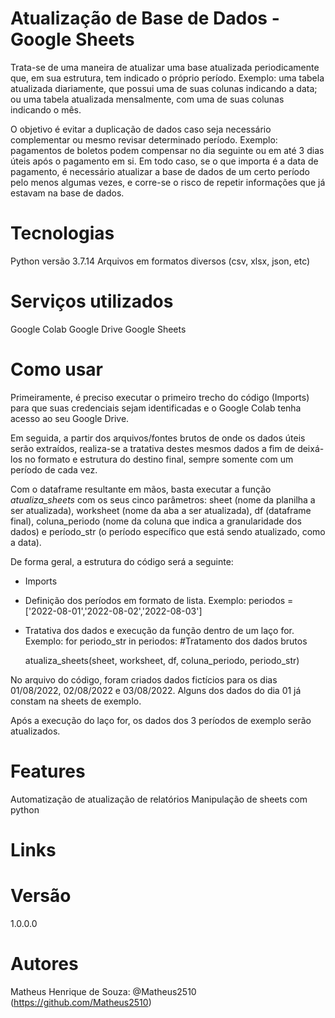 # Atualização de Base de Dados - Google Sheets

Trata-se de uma maneira de atualizar uma base atualizada periodicamente que, em sua estrutura, tem indicado o próprio período. Exemplo: uma tabela atualizada diariamente, que possui uma de suas colunas indicando a data; ou uma tabela atualizada mensalmente, com uma de suas colunas indicando o mês.

O objetivo é evitar a duplicação de dados caso seja necessário complementar ou mesmo revisar determinado período. Exemplo: pagamentos de boletos podem compensar no dia seguinte ou em até 3 dias úteis após o pagamento em si. Em todo caso, se o que importa é a data de pagamento, é necessário atualizar a base de dados de um certo período pelo menos algumas vezes, e corre-se o risco de repetir informações que já estavam na base de dados.

# Tecnologias

Python versão 3.7.14
Arquivos em formatos diversos (csv, xlsx, json, etc)

# Serviços utilizados

Google Colab
Google Drive
Google Sheets

# Como usar

Primeiramente, é preciso executar o primeiro trecho do código 
(Imports) para que suas credenciais sejam identificadas e o Google Colab tenha acesso ao seu Google Drive.

Em seguida, a partir dos arquivos/fontes brutos de onde os dados úteis serão extraídos, realiza-se a tratativa destes mesmos dados a fim de deixá-los no formato e estrutura do destino final, sempre somente com um período de cada vez.

Com o dataframe resultante em mãos, basta executar a função *atualiza_sheets* com os seus cinco parâmetros: sheet (nome da planilha a ser atualizada), worksheet (nome da aba a ser atualizada), df (dataframe final), coluna_periodo (nome da coluna que indica a granularidade dos dados) e período_str (o período específico que está sendo atualizado, como a data).

De forma geral, a estrutura do código será a seguinte:

- Imports
- Definição dos períodos em formato de lista. Exemplo: 
periodos = ['2022-08-01','2022-08-02','2022-08-03']
- Tratativa dos dados e execução da função dentro de um laço for. Exemplo:
for periodo_str in periodos:
	#Tratamento dos dados brutos
	
	atualiza_sheets(sheet, worksheet, df, coluna_periodo, periodo_str)


No arquivo do código, foram criados dados fictícios para os dias 01/08/2022, 02/08/2022 e 03/08/2022. Alguns dos dados do dia 01 já constam na sheets de exemplo.

Após a execução do laço for, os dados dos 3 períodos de exemplo serão atualizados.

# Features

Automatização de atualização de relatórios
Manipulação de sheets com python

# Links


# Versão
1.0.0.0

# Autores

Matheus Henrique de Souza: @Matheus2510 (https://github.com/Matheus2510)
